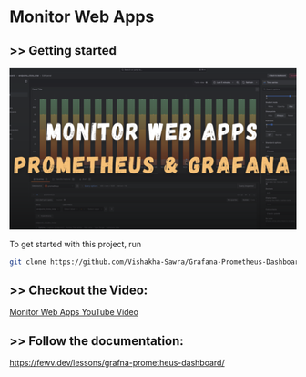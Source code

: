 # Monitor Web Apps 

## >> Getting started

![Lesson image](/grafana.png)

To get started with this project, run

```bash
git clone https://github.com/Vishakha-Sawra/Grafana-Prometheus-Dashboard
```

## >> Checkout the Video: 

[Monitor Web Apps YouTube Video](https://www.youtube.com/watch?v=y6bfr72Nntw&t=28s)

## >> Follow the documentation:

https://fewv.dev/lessons/grafna-prometheus-dashboard/